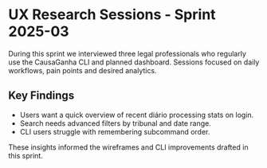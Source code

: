 # UX Research Sessions - Sprint 2025-03

During this sprint we interviewed three legal professionals who regularly use the CausaGanha CLI and planned dashboard. Sessions focused on daily workflows, pain points and desired analytics.

## Key Findings
- Users want a quick overview of recent diário processing stats on login.
- Search needs advanced filters by tribunal and date range.
- CLI users struggle with remembering subcommand order.

These insights informed the wireframes and CLI improvements drafted in this sprint.
